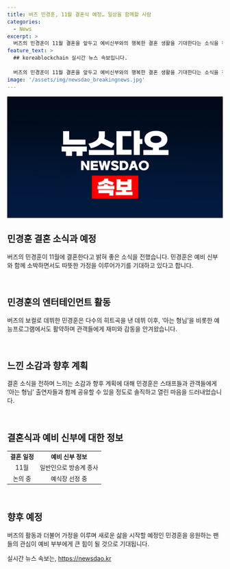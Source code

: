 ```yaml
---
title: 버즈 민경훈, 11월 결혼식 예정… 일상을 함께할 사람
categories:
  - News
excerpt: >
  버즈의 민경훈이 11월 결혼을 앞두고 예비신부와의 행복한 결혼 생활을 기대한다는 소식을 전했다. 예비신부는 일반인으로, 결혼식 일정과 예식장은 논의 중이라고 한다. 민경훈은 ‘아는 형님’ 출연진과 스태프들에게도 결혼 소식을 전했으며, 팬들은 그의 새로운 삶에 대한 관심을 보이고 있다. 2003년 데뷔한 그는 버즈의 보컬로 활동하며, 최근에는 예능프로그램에서도 활약하고 있다.
feature_text: >
  ## koreablockchain 실시간 뉴스 속보입니다.

  버즈의 민경훈이 11월 결혼을 앞두고 예비신부와의 행복한 결혼 생활을 기대한다는 소식을 전했다. 예비신부는 일반인으로, 결혼식 일정과 예식장은 논의 중이라고 한다. 민경훈은 ‘아는 형님’ 출연진과 스태프들에게도 결혼 소식을 전했으며, 팬들은 그의 새로운 삶에 대한 관심을 보이고 있다. 2003년 데뷔한 그는 버즈의 보컬로 활동하며, 최근에는 예능프로그램에서도 활약하고 있다.
image: '/assets/img/newsdao_breakingnews.jpg'
---
```


<p><img src="/assets/img/newsdao_breakingnews.jpg" alt="koreablockchain 속보" /></p>

<h2 data-ke-size="size26">민경훈 결혼 소식과 예정</h2>

<p data-ke-size="size16">버즈의 민경훈이 11월에 결혼한다고 밝혀 좋은 소식을 전했습니다. 민경훈은 예비 신부와 함께 소박하면서도 따뜻한 가정을 이루어가기를 기대하고 있다고 합니다.</p>

<p data-ke-size="size16">&nbsp;</p>

<h2 data-ke-size="size26">민경훈의 엔터테인먼트 활동</h2>

<p data-ke-size="size16">버즈의 보컬로 데뷔한 민경훈은 다수의 히트곡을 낸 데뷔 이후, ‘아는 형님’을 비롯한 예능프로그램에서도 활약하며 관객들에게 재미와 감동을 안겨왔습니다.</p>

<p data-ke-size="size16">&nbsp;</p>

<h2 data-ke-size="size26">느낀 소감과 향후 계획</h2>

<p data-ke-size="size16">결혼 소식을 전하며 느끼는 소감과 향후 계획에 대해 민경훈은 스태프들과 관객들에게 ‘아는 형님’ 출연자들과 함께 공유할 수 있을 정도로 솔직하고 열린 마음을 드러내었습니다.</p>

<p data-ke-size="size16">&nbsp;</p>

<h2 data-ke-size="size26">결혼식과 예비 신부에 대한 정보</h2>

<table>
<tbody>
<tr>
<td style="text-align: center; height: 17px;"><b>결혼 일정</b></td>
<td style="text-align: center; height: 17px;"><b>예비 신부 정보</b></td>
</tr>
<tr>
<td style="text-align: center; height: 17px;">11월</td>
<td style="text-align: center; height: 17px;">일반인으로 방송계 종사</td>
</tr>
<tr>
<td style="text-align: center; height: 17px;">논의 중</td>
<td style="text-align: center; height: 17px;">예식장 선정 중</td>
</tr>
</tbody>
</table>

<p data-ke-size="size16">&nbsp;</p>

<h2 data-ke-size="size26">향후 예정</h2>

<p data-ke-size="size16">버즈의 활동과 더불어 가정을 이루며 새로운 삶을 시작할 예정인 민경훈을 응원하는 팬들의 관심이 예비 부부에게 큰 힘이 될 것으로 기대됩니다.</p>
실시간 뉴스 속보는, <a href="https://newsdao.kr" rel="dofollow">https://newsdao.kr</a>


